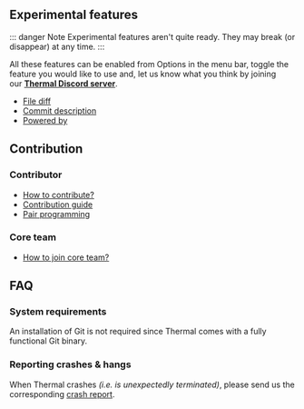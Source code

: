 ## Experimental features

::: danger Note
Experimental features aren't quite ready. They may break (or disappear) at any time.
:::

All these features can be enabled from Options in the menu bar, toggle the feature you would like to use and, let us know what you think by joining our **[Thermal Discord server](https://discord.gg/KT3nAR5)**.

- [File diff](/experimental-features/file-diff.md)
- [Commit description](/experimental-features/commit-description.md)
- [Powered by](/experimental-features/powered-by.md)

## Contribution

### Contributor

- [How to contribute?](/contribute/how-to-contribute/)
- [Contribution guide](/contribute/contribution-guide/)
- [Pair programming](/contribute/pair-programming/)

### Core team

- [How to join core team?](/contribute/how-to-join-core-team/)

## FAQ

### System requirements

An installation of Git is not required since Thermal comes with a fully functional Git binary.

### Reporting crashes & hangs

When Thermal crashes _(i.e. is unexpectedly terminated)_, please send us the corresponding [crash report](https://github.com/gitthermal/thermal/issues/new/choose).
